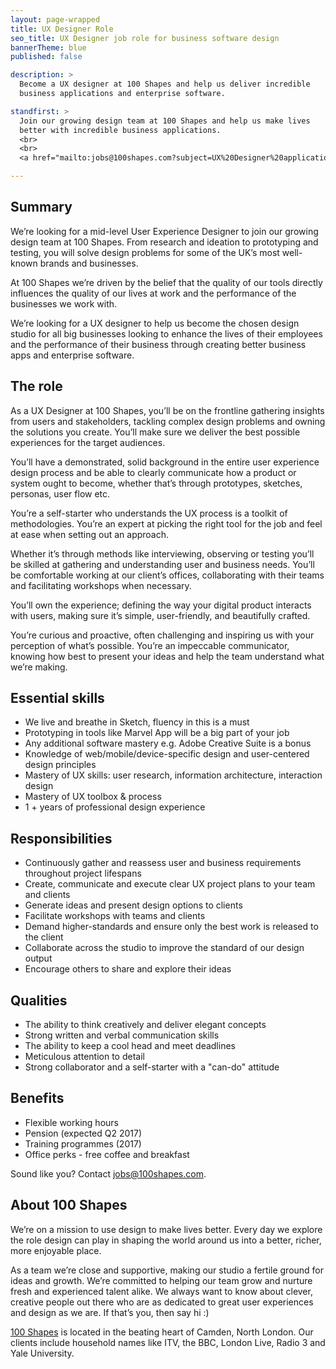 ```yaml
---
layout: page-wrapped
title: UX Designer Role
seo_title: UX Designer job role for business software design
bannerTheme: blue
published: false

description: >
  Become a UX designer at 100 Shapes and help us deliver incredible
  business applications and enterprise software.

standfirst: >
  Join our growing design team at 100 Shapes and help us make lives
  better with incredible business applications.
  <br>
  <br>
  <a href="mailto:jobs@100shapes.com?subject=UX%20Designer%20application">Apply now</a>

---
```


## Summary


We’re looking for a mid-level User Experience Designer to join our growing design team at 100 Shapes. From research and ideation to prototyping and testing, you will solve design problems for some of the UK’s most well-known brands and businesses.


At 100 Shapes we’re driven by the belief that the quality of our tools directly influences the quality of our lives at work and the performance of the businesses we work with.


We’re looking for a UX designer to help us become the chosen design studio for all big businesses looking to enhance the lives of their employees and the performance of their business through creating better business apps and enterprise software.




## The role


As a UX Designer at 100 Shapes, you’ll be on the frontline gathering insights from users and stakeholders, tackling complex design problems and owning the solutions you create. You’ll make sure we deliver the best possible experiences for the target audiences.


You’ll have a demonstrated, solid background in the entire user experience design process and be able to clearly communicate how a product or system ought to become, whether that’s through prototypes, sketches, personas, user flow etc.


You’re a self-starter who understands the UX process is a toolkit of methodologies. You’re an expert at picking the right tool for the job and feel at ease when setting out an approach.


Whether it’s through methods like interviewing, observing or testing you’ll be skilled at gathering and understanding user and business needs. You’ll be comfortable working at our client’s offices, collaborating with their teams and facilitating workshops when necessary.


You’ll own the experience; defining the way your digital product interacts with users, making sure it’s simple, user-friendly, and beautifully crafted.


You’re curious and proactive, often challenging and inspiring us with your perception of what’s possible. You’re an impeccable communicator, knowing how best to present your ideas and help the team understand what we’re making.




## Essential skills


- We live and breathe in Sketch, fluency in this is a must
- Prototyping in tools like Marvel App will be a big part of your job
- Any additional software mastery e.g. Adobe Creative Suite is a bonus
- Knowledge of web/mobile/device-specific design and user-centered design principles
- Mastery of UX skills: user research, information architecture, interaction design
- Mastery of UX toolbox & process
- 1 + years of professional design experience


## Responsibilities


- Continuously gather and reassess user and business requirements throughout project lifespans
- Create, communicate and execute clear UX project plans to your team and clients
- Generate ideas and present design options to clients
- Facilitate workshops with teams and clients
- Demand higher-standards and ensure only the best work is released to the client
- Collaborate across the studio to improve the standard of our design output
- Encourage others to share and explore their ideas


## Qualities


- The ability to think creatively and deliver elegant concepts
- Strong written and verbal communication skills
- The ability to keep a cool head and meet deadlines
- Meticulous attention to detail
- Strong collaborator and a self-starter with a "can-do" attitude


## Benefits


- Flexible working hours
- Pension (expected Q2 2017)
- Training programmes (2017)
- Office perks - free coffee and breakfast


Sound like you? Contact [jobs@100shapes.com](mailto:jobs@100shapes.com?subject=UX%20Designer%20application).


## About 100 Shapes


We’re on a mission to use design to make lives better. Every day we explore the role design can play in shaping the world around us into a better, richer, more enjoyable place.


As a team we’re close and supportive, making our studio a fertile ground for ideas and growth. We’re committed to helping our team grow and nurture fresh and experienced talent alike. We always want to know about clever, creative people out there who are as dedicated to great user experiences and design as we are. If that’s you, then say hi :)


[100 Shapes](/) is located in the beating heart of Camden, North London. Our clients include household names like ITV, the BBC, London Live, Radio 3 and Yale University.
